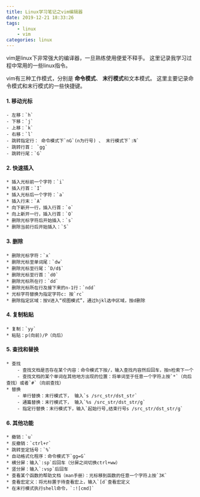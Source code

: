 ```yaml
---
title: Linux学习笔记之vim编辑器
date: 2019-12-21 18:33:26
tags:
    - linux
    - vim
categories: linux
---
```


vim是linux下非常强大的编译器，一旦熟练使用便爱不释手。
这里记录我学习过程中常用的一些linux指令。

vim有三种工作模式，分别是 **命令模式**、 **末行模式**和文本模式。
这里主要记录命令模式和末行模式的一些快捷键。


#### 1. 移动光标
    - 左移：`h`
    - 下移：`j`
    - 上移：`k`
    - 右移：`l`
    - 跳转指定行： 命令模式下`nG`(n为行号) 、 末行模式下`:N`
    - 跳转行首： `gg`
    - 跳转行尾：`G`

#### 2. 快速插入
    * 插入光标前一个字符：`i` 
    * 插入行首：`I` 
    * 插入光标后一个字符：`a`
    * 插入行末：`A`
    * 向下新开一行，插入行首：`o`
    * 向上新开一行，插入行首：`O`
    * 删除光标字符后开始插入：`s`
    * 删除当前行后开始插入：`S`

#### 3. 删除
    * 删除光标字符：`x`
    * 删除光标至单词尾：`dw`
    * 删除光标至行尾：`D/d$`
    * 删除光标至行首：`d0`
    * 删除光标所在行：`dd`
    * 删除光标所在行及接下来的n-1行：`ndd`
    * 光标字符替换为指定字符c: 按`rc`
    * 删除指定区域：按V进入“视图模式”，通过hjkl选中区域，按d删除

#### 4. 复制粘贴
    * 复制：`yy`
    * 粘贴：p(向前)/P（向后）

#### 5. 查找和替换
    * 查找
        - 查找文档是否存在某个内容：命令模式下按/，输入查找内容然后回车，按n检索下一个
        - 查找文档的某个单词在其他地方出现的位置：将单词至于任意一个字符上按`*`（向后查找）或者`#`（向前查找）
    * 替换
        - 单行替换：末行模式下， 输入`s /src_str/dst_str`
        - 通篇替换：末行模式下， 输入`%s /src_str/dst_str/g`
        - 指定行替换：末行模式下，输入`起始行号,结束行号s /src_str/dst_str/g`

#### 6. 其他功能
    * 撤销：`u`
    * 反撤销：`ctrl+r`
    * 跳转至定括号：`%`
    * 自动格式化程序：命令模式下`gg=G`
    * 横分屏：输入`:sp`后回车（分屏之间切换ctrl+ww）
    * 竖分屏：输入`:vsp`后回车
    * 查看某个函数的帮助文档（man手册）：光标移到函数的任意一个字符上按`3K`
    * 查看宏定义：将光标置于待查看宏上，输入`[d`查看宏定义
    * 在末行模式执行shell命令，`:![cmd]`